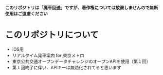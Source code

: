 **このリポジトリは「廃車回送」ですが、著作権については放棄しませんので無断使用はご遠慮ください**

# このリポジトリについて
- iOS用
- リアルタイム発車案内 for 東京メトロ
- 東京公共交通オープンデータチャレンジのオープンAPIを使用（第１回）
- 第１回終了に伴い、APIキーは無効化されてると思います
